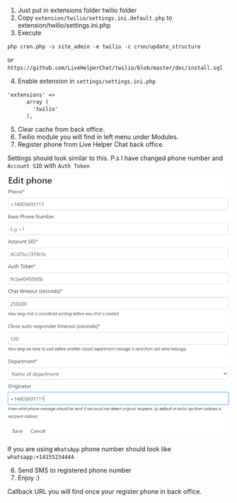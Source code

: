 1. Just put in extensions folder twilio folder
2. Copy `extension/twilio/settings.ini.default.php` to extension/twilio/settings.ini.php
3. Execute
```
php cron.php -s site_admin -e twilio -c cron/update_structure
```
or 
`https://github.com/LiveHelperChat/twilio/blob/master/doc/install.sql`

4. Enable extension in `settings/settings.ini.php`
```
'extensions' =>
      array (
        'twilio'
      ),
```
5. Clear cache from back office.
6. Twilio module you will find in left menu under Modules.
7. Register phone from Live Helper Chat back office.

Settings should look similar to this. P.s I have changed phone number and `Account SID` with `Auth Token`

![See image](https://raw.githubusercontent.com/LiveHelperChat/twilio/master/doc/phonenumber.png)

If you are using `WhatsApp` phone number should look like `whatsapp:+14155234444`

6. Send SMS to registered phone number
7. Enjoy :)

Callback URL you will find once your register phone in back office.
